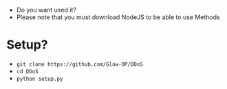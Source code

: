 - Do you want used it?
- Please note that you must download NodeJS to be able to use Methods
# Setup?
- ``git clone https://github.com/Glow-OP/DDoS``
- ``cd DDoS``
- ``python setup.py``
